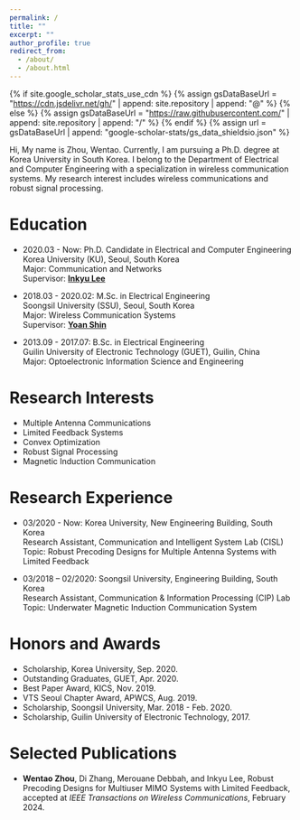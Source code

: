 ```yaml
---
permalink: /
title: ""
excerpt: ""
author_profile: true
redirect_from: 
  - /about/
  - /about.html
---
```


{% if site.google_scholar_stats_use_cdn %}
{% assign gsDataBaseUrl = "https://cdn.jsdelivr.net/gh/" | append: site.repository | append: "@" %}
{% else %}
{% assign gsDataBaseUrl = "https://raw.githubusercontent.com/" | append: site.repository | append: "/" %}
{% endif %}
{% assign url = gsDataBaseUrl | append: "google-scholar-stats/gs_data_shieldsio.json" %}

<span class='anchor' id='about-me'></span>

Hi, My name is Zhou, Wentao. Currently, I am pursuing a Ph.D. degree at Korea University in South Korea. I belong to the Department of Electrical and Computer Engineering with a specialization in wireless communication systems. My research interest includes wireless communications and robust signal processing.


# Education
- 2020.03 - Now: Ph.D. Candidate in Electrical and Computer Engineering  
  Korea University (KU), Seoul, South Korea  
  Major: Communication and Networks  
  Supervisor: [**Inkyu Lee**](http://wireless.korea.ac.kr/page/sub0101.php)
  
- 2018.03 - 2020.02: M.Sc. in Electrical Engineering  
  Soongsil University (SSU), Seoul, South Korea  
  Major: Wireless Communication Systems  
  Supervisor: [**Yoan Shin**](https://ieeexplore.ieee.org/author/37279496500)  
  
- 2013.09 - 2017.07: B.Sc. in Electrical Engineering  
  Guilin University of Electronic Technology (GUET), Guilin, China  
  Major: Optoelectronic Information Science and Engineering
  
  
# Research Interests
- Multiple Antenna Communications
- Limited Feedback Systems
- Convex Optimization
- Robust Signal Processing
- Magnetic Induction Communication


# Research Experience
- 03/2020 - Now: Korea University, New Engineering Building, South Korea  
  Research Assistant, Communication and Intelligent System Lab (CISL)
  Topic: Robust Precoding Designs for Multiple Antenna Systems with Limited Feedback

- 03/2018 – 02/2020: Soongsil University, Engineering Building, South Korea  
  Research Assistant, Communication & Information Processing (CIP) Lab  
  Topic: Underwater Magnetic Induction Communication System


# Honors and Awards
- Scholarship, Korea University, Sep. 2020.
- Outstanding Graduates, GUET, Apr. 2020.
- Best Paper Award, KICS, Nov. 2019.
- VTS Seoul Chapter Award, APWCS, Aug. 2019.
- Scholarship, Soongsil University, Mar. 2018 - Feb. 2020.
- Scholarship, Guilin University of Electronic Technology, 2017.


# Selected Publications
- **Wentao Zhou**, Di Zhang, Merouane Debbah, and Inkyu Lee, Robust Precoding Designs for Multiuser MIMO Systems with Limited Feedback, accepted at *IEEE Transactions on Wireless Communications*, February 2024.


